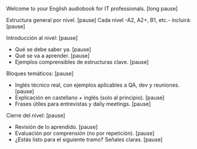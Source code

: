 Welcome to your English audiobook for IT professionals. [long pause]

Estructura general por nivel. [pause]
Cada nivel -A2, A2+, B1, etc.- incluirá: [pause]

Introducción al nivel: [pause]

- Qué se debe saber ya. [pause]
- Qué se va a aprender. [pause]
- Ejemplos comprensibles de estructuras clave. [pause]

Bloques temáticos: [pause]

- Inglés técnico real, con ejemplos aplicables a QA, dev y reuniones. [pause]
- Explicación en castellano + inglés (solo al principio). [pause]
- Frases útiles para entrevistas y daily meetings. [pause]

Cierre del nivel: [pause]

- Revisión de lo aprendido. [pause]
- Evaluación por comprensión (no por repetición). [pause]
- ¿Estás listo para el siguiente tramo? Señales claras. [pause]
